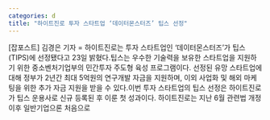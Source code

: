 ```yaml
---
categories: d
title: "하이트진로 투자 스타트업 ‘데이터몬스터즈’ 팁스 선정"
---
```

[잡포스트] 김경은 기자 = 하이트진로는 투자 스타트업인 ‘데이터몬스터즈’가 팁스(TIPS)에 선정됐다고 23일 밝혔다.팁스는 우수한 기술력을 보유한 스타트업을 지원하기 위한 중소벤처기업부의 민간투자 주도형 육성 프로그램이다. 선정된 유망 스타트업에 대해 정부가 2년간 최대 5억원의 연구개발 자금을 지원하며, 이외 사업화 및 해외 마케팅을 위한 추가 자금 지원을 받을 수 있다.이번 투자 스타트업의 팁스 선정은 하이트진로가 팁스 운용사로 신규 등록된 후 이룬 첫 성과이다. 하이트진로는 지난 6월 관련법 개정 이후 일반기업으론 처음으로